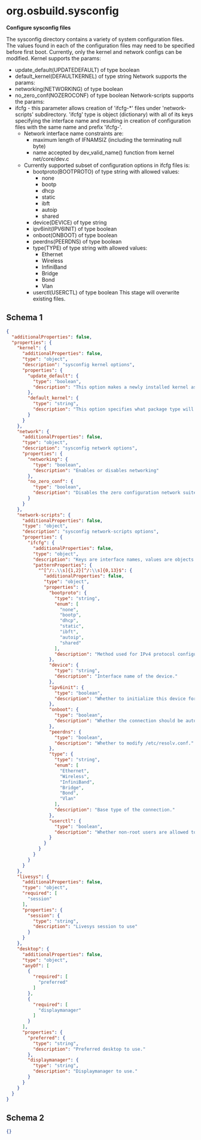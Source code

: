 
# org.osbuild.sysconfig

**Configure sysconfig files**

The sysconfig directory contains a variety of system configuration files.
The values found in each of the configuration files may need to be specified
before first boot.
Currently, only the kernel and network configs can be modified.
Kernel supports the params:
  - update_default(UPDATEDEFAULT) of type boolean
  - default_kernel(DEFAULTKERNEL) of type string
Network supports the params:
  - networking(NETWORKING) of type boolean
  - no_zero_conf(NOZEROCONF) of type boolean
Network-scripts supports the params:
  - ifcfg - this parameter allows creation of 'ifcfg-*' files under
    'network-scripts' subdirectory. 'ifcfg' type is object (dictionary) with
    all of its keys specifying the interface name and resulting in creation
    of configuration files with the same name and prefix 'ifcfg-'.
    - Network interface name constraints are:
      - maximum length of IFNAMSIZ (including the terminating null byte)
      - name accepted by dev_valid_name() function from kernel net/core/dev.c
    - Currently supported subset of configuration options in ifcfg files is:
      - bootproto(BOOTPROTO) of type string with allowed values:
        - none
        - bootp
        - dhcp
        - static
        - ibft
        - autoip
        - shared
      - device(DEVICE) of type string
      - ipv6init(IPV6INIT) of type boolean
      - onboot(ONBOOT) of type boolean
      - peerdns(PEERDNS) of type boolean
      - type(TYPE) of type string with allowed values:
        - Ethernet
        - Wireless
        - InfiniBand
        - Bridge
        - Bond
        - Vlan
      - userctl(USERCTL) of type boolean
This stage will overwrite existing files.

## Schema 1

```json
{
  "additionalProperties": false,
  "properties": {
    "kernel": {
      "additionalProperties": false,
      "type": "object",
      "description": "sysconfig kernel options",
      "properties": {
        "update_default": {
          "type": "boolean",
          "description": "This option makes a newly installed kernel as the default in the boot entry selection."
        },
        "default_kernel": {
          "type": "string",
          "description": "This option specifies what package type will be used as the default."
        }
      }
    },
    "network": {
      "additionalProperties": false,
      "type": "object",
      "description": "sysconfig network options",
      "properties": {
        "networking": {
          "type": "boolean",
          "description": "Enables or disables networking"
        },
        "no_zero_conf": {
          "type": "boolean",
          "description": "Disables the zero configuration network suite"
        }
      }
    },
    "network-scripts": {
      "additionalProperties": false,
      "type": "object",
      "description": "sysconfig network-scripts options",
      "properties": {
        "ifcfg": {
          "additionalProperties": false,
          "type": "object",
          "description": "Keys are interface names, values are objects containing interface configuration.",
          "patternProperties": {
            "^[^/:.\\s]{1,2}[^/:\\s]{0,13}$": {
              "additionalProperties": false,
              "type": "object",
              "properties": {
                "bootproto": {
                  "type": "string",
                  "enum": [
                    "none",
                    "bootp",
                    "dhcp",
                    "static",
                    "ibft",
                    "autoip",
                    "shared"
                  ],
                  "description": "Method used for IPv4 protocol configuration."
                },
                "device": {
                  "type": "string",
                  "description": "Interface name of the device."
                },
                "ipv6init": {
                  "type": "boolean",
                  "description": "Whether to initialize this device for IPv6 addressing."
                },
                "onboot": {
                  "type": "boolean",
                  "description": "Whether the connection should be autoconnected."
                },
                "peerdns": {
                  "type": "boolean",
                  "description": "Whether to modify /etc/resolv.conf."
                },
                "type": {
                  "type": "string",
                  "enum": [
                    "Ethernet",
                    "Wireless",
                    "InfiniBand",
                    "Bridge",
                    "Bond",
                    "Vlan"
                  ],
                  "description": "Base type of the connection."
                },
                "userctl": {
                  "type": "boolean",
                  "description": "Whether non-root users are allowed to control the device."
                }
              }
            }
          }
        }
      }
    },
    "livesys": {
      "additionalProperties": false,
      "type": "object",
      "required": [
        "session"
      ],
      "properties": {
        "session": {
          "type": "string",
          "description": "Livesys session to use"
        }
      }
    },
    "desktop": {
      "additionalProperties": false,
      "type": "object",
      "anyOf": [
        {
          "required": [
            "preferred"
          ]
        },
        {
          "required": [
            "displaymanager"
          ]
        }
      ],
      "properties": {
        "preferred": {
          "type": "string",
          "description": "Preferred desktop to use."
        },
        "displaymanager": {
          "type": "string",
          "description": "Displaymanager to use."
        }
      }
    }
  }
}
```

## Schema 2

```json
{}
```
